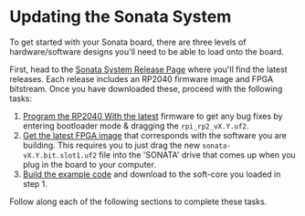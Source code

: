 # Updating the Sonata System

To get started with your Sonata board, there are three levels of hardware/software designs you'll need to be able to load onto the board.

First, head to the [Sonata System Release Page](https://github.com/lowRISC/sonata-system/releases/) where you'll find the latest releases.
Each release includes an RP2040 firmware image and FPGA bitstream. Once you have downloaded these, proceed with the following tasks:

1. [Program the RP2040 With the latest](rp2040-update.md) firmware to get any bug fixes by entering bootloader mode & dragging the `rpi_rp2_vX.Y.uf2`.
2. [Get the latest FPGA image](fpga-update.md) that corresponds with the software you are building. This requires you to just drag the new `sonata-vX.Y.bit.slot1.uf2` file into the 'SONATA' drive that comes up when you plug in the board to your computer.
3. [Build the example code](building-examples.md) and download to the soft-core you loaded in step 1.

Follow along each of the following sections to complete these tasks.
